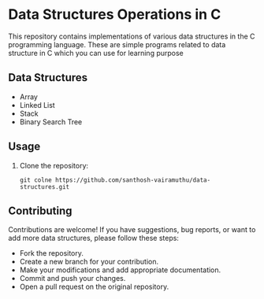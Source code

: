 # Data Structures Operations in C

This repository contains implementations of various data structures in the C programming language.
These are simple programs related to data structure in C which you can use for learning purpose

## Data Structures

- Array
- Linked List
- Stack
- Binary Search Tree

## Usage

1. Clone the repository:

   ```shell
   git colne https://github.com/santhosh-vairamuthu/data-structures.git

## Contributing

Contributions are welcome! If you have suggestions, bug reports, or want to add more data structures, please follow these steps:

- Fork the repository.
- Create a new branch for your contribution.
- Make your modifications and add appropriate documentation.
- Commit and push your changes.
- Open a pull request on the original repository.
